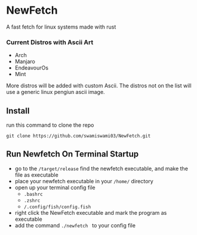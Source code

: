 # NewFetch
A fast fetch for linux systems made with rust

### Current Distros with Ascii Art
+ Arch
+ Manjaro 
+ EndeavourOs  
+ Mint  


More distros will be added with custom Ascii. The distros not on the list will use a generic linux pengiun ascii image.

## Install
run this command to clone the repo 
```
git clone https://github.com/swamiswami03/NewFetch.git
```

## Run Newfetch On Terminal Startup
+ go to the ```/target/release``` find the newfetch executable, and make the file as executable
+ place your newfetch executable in your ```/home/``` directory
+ open up your terminal config file
  + ```.bashrc```
  + ```.zshrc```
  + ``` /.config/fish/config.fish ```
+ right click the NewFetch executable and mark the program as executable 
+ add the command ```./newfetch ``` to your config file
